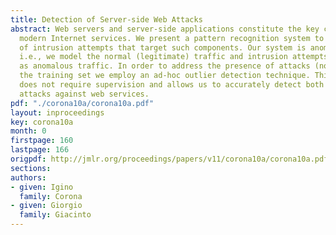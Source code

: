 ```yaml
---
title: Detection of Server-side Web Attacks
abstract: Web servers and server-side applications constitute the key components of
  modern Internet services. We present a pattern recognition system to the detection
  of intrusion attempts that target such components. Our system is anomaly-based,
  i.e., we model the normal (legitimate) traffic and intrusion attempts are identified
  as anomalous traffic. In order to address the presence of attacks (noise) inside
  the training set we employ an ad-hoc outlier detection technique. This approach
  does not require supervision and allows us to accurately detect both known and unknown
  attacks against web services.
pdf: "./corona10a/corona10a.pdf"
layout: inproceedings
key: corona10a
month: 0
firstpage: 160
lastpage: 166
origpdf: http://jmlr.org/proceedings/papers/v11/corona10a/corona10a.pdf
sections: 
authors:
- given: Igino
  family: Corona
- given: Giorgio
  family: Giacinto
---
```

